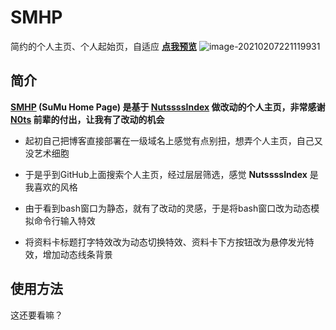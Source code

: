 # SMHP
简约的个人主页、个人起始页，自适应
**[点我预览](https://sumu31707.gitee.io/smhp/)**
![image-20210207221119931](https://gitee.com/SuMu31707/md-img/raw/master/img/blog/image-20210207221119931.png)

## 简介
**[SMHP](https://sumu.cc/) (SuMu Home Page) 是基于 [NutssssIndex](https://gitee.com/nutssss/NutssssIndex) 做改动的个人主页，非常感谢 [N0ts](https://n0ts.cn/) 前辈的付出，让我有了改动的机会**

- 起初自己把博客直接部署在一级域名上感觉有点别扭，想弄个人主页，自己又没艺术细胞

- 于是乎到GitHub上面搜索个人主页，经过层层筛选，感觉 **NutssssIndex** 是我喜欢的风格

- 由于看到bash窗口为静态，就有了改动的灵感，于是将bash窗口改为动态模拟命令行输入特效

- 将资料卡标题打字特效改为动态切换特效、资料卡下方按钮改为悬停发光特效，增加动态线条背景

## 使用方法
这还要看嘛？

